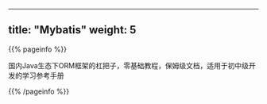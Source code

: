 
---
title: "Mybatis"
weight: 5
---

{{% pageinfo %}}

国内Java生态下ORM框架的杠把子，零基础教程，保姆级文档，适用于初中级开发的学习参考手册

{{% /pageinfo %}}

